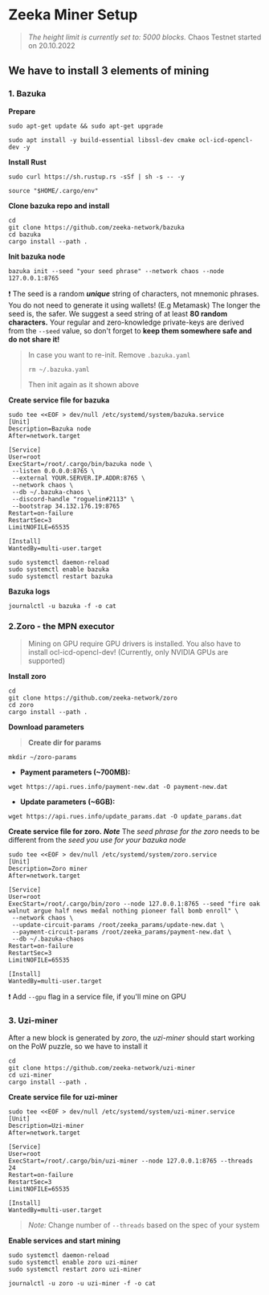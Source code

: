 # Zeeka Miner Setup

> *The height limit is currently set to: 5000 blocks.* Chaos Testnet started on 20.10.2022

## We have to install 3 elements of mining
### 1. Bazuka
**Prepare**
```
sudo apt-get update && sudo apt-get upgrade
```
```
sudo apt install -y build-essential libssl-dev cmake ocl-icd-opencl-dev -y
```
**Install Rust**

```
sudo curl https://sh.rustup.rs -sSf | sh -s -- -y
```
```
source "$HOME/.cargo/env"
```

**Clone bazuka repo and install**
```
cd
git clone https://github.com/zeeka-network/bazuka
cd bazuka
cargo install --path .
```

**Init bazuka node**
```
bazuka init --seed "your seed phrase" --network chaos --node 127.0.0.1:8765
```
:exclamation: The seed is a random ***unique*** string of characters, not mnemonic phrases. You do not need to generate it using wallets! (E.g Metamask) The longer the seed is, the safer. We suggest a seed string of at least **80 random characters.** Your regular and zero-knowledge private-keys are derived from the `--seed` value, so don't forget to **keep them somewhere safe and do not share it!**

> In case you want to re-init. Remove `.bazuka.yaml`
> ```
> rm ~/.bazuka.yaml
> ```
> Then init again as it shown above

**Create service file for bazuka**
```
sudo tee <<EOF > dev/null /etc/systemd/system/bazuka.service
[Unit]
Description=Bazuka node
After=network.target

[Service]
User=root
ExecStart=/root/.cargo/bin/bazuka node \
 --listen 0.0.0.0:8765 \
 --external YOUR.SERVER.IP.ADDR:8765 \
 --network chaos \
 --db ~/.bazuka-chaos \
 --discord-handle "roguelin#2113" \
 --bootstrap 34.132.176.19:8765
Restart=on-failure
RestartSec=3
LimitNOFILE=65535

[Install]
WantedBy=multi-user.target
```
```
sudo systemctl daemon-reload
sudo systemctl enable bazuka
sudo systemctl restart bazuka
```
**Bazuka logs**
```
journalctl -u bazuka -f -o cat
```

### 2.Zoro - the MPN executor
> Mining on GPU require GPU drivers is installed. You also have to install ocl-icd-opencl-dev! (Currently, only NVIDIA GPUs are supported)

**Install zoro**
```
cd
git clone https://github.com/zeeka-network/zoro
cd zoro
cargo install --path .
```
**Download parameters**    
> **Create dir for params**    
```
mkdir ~/zoro-params
```
- **Payment parameters (~700MB):**
```
wget https://api.rues.info/payment-new.dat -O payment-new.dat
```
- **Update parameters (~6GB):**
```
wget https://api.rues.info/update_params.dat -O update_params.dat
```
**Create service file for zoro.** ***Note*** The *seed phrase for the zoro* needs to be different from the *seed you use for your bazuka node*
```
sudo tee <<EOF > dev/null /etc/systemd/system/zoro.service
[Unit]
Description=Zoro miner
After=network.target

[Service]
User=root
ExecStart=/root/.cargo/bin/zoro --node 127.0.0.1:8765 --seed "fire oak walnut argue half news medal nothing pioneer fall bomb enroll" \
 --network chaos \
 --update-circuit-params /root/zeeka_params/update-new.dat \
 --payment-circuit-params /root/zeeka_params/payment-new.dat \
 --db ~/.bazuka-chaos
Restart=on-failure
RestartSec=3
LimitNOFILE=65535

[Install]
WantedBy=multi-user.target
```

:exclamation: Add `--gpu` flag in a service file, if you'll mine on GPU    

### 3. Uzi-miner
After a new block is generated by *zoro*, the *uzi-miner* should start working on the PoW puzzle, so we have to install it
```
cd
git clone https://github.com/zeeka-network/uzi-miner
cd uzi-miner
cargo install --path .
```
**Create service file for uzi-miner**
```
sudo tee <<EOF > dev/null /etc/systemd/system/uzi-miner.service
[Unit]
Description=Uzi-miner
After=network.target

[Service]
User=root
ExecStart=/root/.cargo/bin/uzi-miner --node 127.0.0.1:8765 --threads 24
Restart=on-failure
RestartSec=3
LimitNOFILE=65535

[Install]
WantedBy=multi-user.target
```
> *Note:* Change number of `--threads` based on the spec of your system    

**Enable services and start mining**
```
sudo systemctl daemon-reload
sudo systemctl enable zoro uzi-miner
sudo systemctl restart zoro uzi-miner
```
```
journalctl -u zoro -u uzi-miner -f -o cat
```


